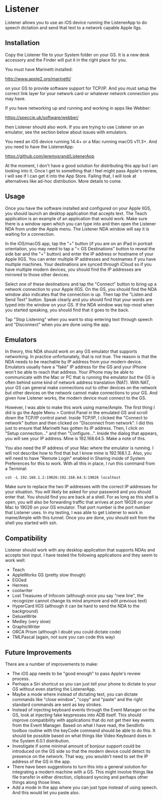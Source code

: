 #  Listener

Listener allows you to use an iOS device running the ListenerApp to do speech dictation and send that text to a network capable Apple IIgs.

## Installation

Copy the Listener file to your System folder on your GS.  It is a new desk accessory and the Finder will put it in the right place for you.

You must have Marinetti installed:

http://www.apple2.org/marinetti/

on your GS to provide software support for TCP/IP.  And you must setup the correct link layer for your network card or whatever network connection you may have.

If you have networking up and running and working in apps like Webber:

https://speccie.uk/software/webber/

then Listener should also work.  If you are trying to use Listener on an emulator, see the section below about issues with emulators.

You need an iOS device running 14.4+ or a Mac running macOS v11.3+.  And you need to have the ListenerApp:

https://github.com/jeremysrand/ListenerApp

At the moment, I don't have a good solution for distributing this app but I am looking into it.  Once I get to something that I feel might pass Apple's review, I will see if I can get it into the App Store.  Failing that, I will look at alternatives like ad-hoc distribution.  More details to come.

## Usage

Once you have the software installed and configured on your Apple IIGS, you should launch an desktop application that accepts text.  The Teach application is an example of an application that would work.  Make sure there is a window open which you can type into and then open the Listener NDA from under the Apple menu.  The Listener NDA window will say it is waiting for a connection.

In the iOS/macOS app, tap the "+" button (if you are on an iPad in portrait orientation, you may need to tap a "&lt; GS Destinations" button to reveal the side bar and the "+" button) and enter the IP address or hostname of your Apple IIGS.  You can enter multiple IP addresses and hostnames if you have multiple machines.  Your destinations are synced through iCloud so if you have multiple modern devices, you should find the IP addresses are mirrored to those other devices.

Select one of these destinations and tap the "Connect" button to bring up a network connection to your Apple IIGS.  On the GS, you should find the NDA window also indicates that the connection is up.  Then tap the "Listen and Send Text" button.  Speak clearly and you should find that your words are typed into the window on your GS.  If the NDA window was top-most when you started speaking, you should find that it goes to the back.

Tap "Stop Listening" when you want to stop entering text through speech and "Disconnect" when you are done using the app.

## Emulators

In theory, this NDA should work on any GS emulator that supports networking.  In practice unfortunately, that is not true.  The reason is that the NDA needs to be reachable by IP address from your modern device.  Emulators usually have a "fake" IP address for the GS and your iPhone won't be able to reach that address.  Your iPhone may be able to communicate with the Mac or PC that is running the emulator but the GS is often behind some kind of network address translation (NAT).  With NAT, your GS can general make connections out to other devices on the network but other devices on the network cannot make connections to your GS.  And given how Listener works, the modern device must connect to the GS.

However, I was able to make this work using mame/Ample.  The first thing I did is go the Apple Menu > Control Panel in the emulated GS and scroll down the TCP/IP control panel.  Inside TCP/IP, I clicked the "Connect to network" button and then clicked on "Disconnect from network".  I did this just to ensure that Marinetti has gotten its IP address.  Then, I click on "Setup connection..." and then "Configure...".  Inside the dialog that appears, you will see your IP address.  Mine is 192.168.64.5.  Make a note of this.

You also need the IP address of your Mac where the emulator is running.  I will not describe how to find that but I know mine is 192.168.1.2.  Also, you will need to have "Remote Login" enabled in Sharing inside of System Preferences for this to work.  With all this in place, I run this command from a Terminal:

```
ssh -L 192.168.1.2:19026:192.168.64.5:19026 localhost
```

Make sure to replace the two IP addresses with the correct IP addresses for your situation.  You will likely be asked for your password and you should enter that.  You should find you are back at a shell.  For as long as this shell is open, you will also be forwarding traffic that arrives at port 19026 on your Mac to 19026 on your GS emulator.  That port number is the port number that Listener uses.  In my testing, I was able to get Listener to work in mame/Ample with this tunnel.  Once you are done, you should exit from the shell you started with ssh.

## Compatibility

Listener should work with any desktop application that supports NDAs and accepts text input.  I have tested the following applications and they seem to work well:

* Teach
* AppleWorks GS (pretty slow though)
* EGOed
* Hermes
* coolwriter
* Lost Treasures of Infocom (although once you say "new line", the recognizer cannot change its mind anymore and edit previous text)
* HyperCard IIGS (although it can be hard to send the NDA to the background)
* DeluxeWrite
* Medley (very slow)
* GraphicWriter
* ORCA Prism (although I doubt you could dictate code)
* TMLPascal (again, not sure you can code this way)

## Future Improvements

There are a number of improvements to make:

* The iOS app needs to be "good enough" to pass Apple's review process.
* Perhaps a Siri shortcut so you can just tell your phone to dictate to your GS without even starting the ListenerApp.
* Maybe a mode where instead of dictating text, you can dictate commands like "close window", "copy" and "paste" and the right standard commands are sent as key strokes.
* Instead of injecting keyboard events through the Event Manager on the GS, look at injecting fake keypresses into ADB itself.  This should improve compatibility with applications that do not get their key events from the Event Manager.  Based on what I have read, the SendInfo toolbox routine with the keyCode command should be able to do this.  It should be possible based on what things like Video Keyboard does in the System 6.0.1 distribution.
* Investigate if some minimal amount of bonjour support could be introduced on the GS side so that the modern device could detect its presence on the network.  That way, you wouldn't need to set the IP address of the GS in the app.
* There have been suggestions to turn this into a general solution for integrating a modern machine with a GS.  This might involve things like file transfer in either direction, clipboard syncing and perhaps other things along those lines.
* Add a mode in the app where you can just type instead of using speech.  And this would let you paste also.
